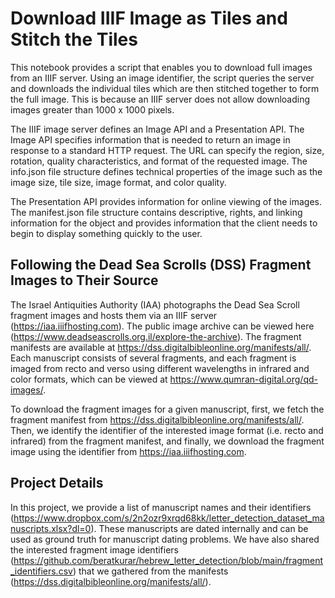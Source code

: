 # Download IIIF Image as Tiles and Stitch the Tiles

This notebook provides a script that enables you to download full images from an IIIF server. Using an image identifier, the script queries the server and downloads the individual tiles which are then stitched together to form the full image. This is because an IIIF server does not allow downloading images greater than 1000 x 1000 pixels. 

The IIIF image server defines an Image API and a Presentation API. The Image API specifies information that is needed to return an image in response to a standard HTTP request. The URL can specify the region, size, rotation, quality characteristics, and format of the requested image. The info.json file structure defines technical properties of the image such as the image size, tile size, image format, and color quality. 

The Presentation API provides information for online viewing of the images. The manifest.json file structure contains descriptive, rights, and linking information for the object and provides information that the client needs to begin to display something quickly to the user.

## Following the Dead Sea Scrolls (DSS) Fragment Images to Their Source

The Israel Antiquities Authority (IAA) photographs the Dead Sea Scroll fragment images and hosts them via an IIIF server (https://iaa.iiifhosting.com). The public image archive can be viewed here (https://www.deadseascrolls.org.il/explore-the-archive). The fragment manifests are available at https://dss.digitalbibleonline.org/manifests/all/. Each manuscript consists of several fragments, and each fragment is imaged from recto and verso using different wavelengths in infrared and color formats, which can be viewed at https://www.qumran-digital.org/qd-images/.

To download the fragment images for a given manuscript, first, we fetch the fragment manifest from https://dss.digitalbibleonline.org/manifests/all/. Then, we identify the identifier of the interested image format (i.e. recto and infrared) from the fragment manifest, and finally, we download the fragment image using the identifier from https://iaa.iiifhosting.com.

## Project Details

In this project, we provide a list of manuscript names and their identifiers (https://www.dropbox.com/s/2n2ozr9xrqd68kk/letter_detection_dataset_manuscripts.xlsx?dl=0). These manuscripts are dated internally and can be used as ground truth for manuscript dating problems. We have also shared the interested fragment image identifiers (https://github.com/beratkurar/hebrew_letter_detection/blob/main/fragment_identifiers.csv) that we gathered from the manifests (https://dss.digitalbibleonline.org/manifests/all/).

